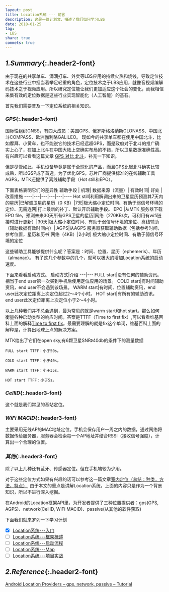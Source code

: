 ```yaml
---
layout: post
title: Location系统 --- 前言
description: 这是一篇计划文，描述了我们如何学习LBS
date: 2018-01-25
tag: 
- LBS
share: true
commets: true
---
```

## *1.Summary*{:.header2-font}

由于现在的共享单车、滴滴打车、外卖等LBS应用的持续火热和烧钱，导致定位技术在这些行业中担当着举足轻重的角色，定位技术之于LBS应用，就像音视频编解码技术之于视频应用。所以研究定位能让我们更加适应这个社会的变化，而我相信采集有效的定位数据是这些行业实现智能化（人工智能）的基石。

首先我们需要普及一下定位系统的相关知识。

### *GPS*{:.header3-font}

国际性组织GNSS，有四大成员：美国GPS、俄罗斯格洛纳斯GLONASS、中国北斗COMPASS、欧洲伽利略GALILEO。
现如今的共享单车都在使用中国北斗，比如摩拜、小黄车，也不能说它的技术已经远超GPS，而是政府对于北斗的推广确实上心了，在加上北斗在中国大陆上空确实布局的不错，所以卫星数据准确性高。有兴趣可以看看这篇文章
[GPS 对比 北斗](https://mp.weixin.qq.com/s/UJCN71SfGIKBlMVH0IFmtw)，补充一下知识。

但是尽管如此，手机设备毕竟是属于全球化的产品，而且GPS比起北斗确实比较成熟，所以GSP成了首选。为了优化GPS，芯片厂商提供标准的在线辅助工具AGPS，MTK还提供了离线辅助手段（Hot still和EPO）。

下面表格表明它们的差异性
辅助手段 |	机理|	数据来源（流量）|	有效时间|	好处	|改善措施
----|---|---|---|---|----
Hot still|利用解调出来的卫星星历预测其7天内的星历|已解调卫星的星历（0 KB）|7天|极大缩小定位时间、有助于弱信号环境的定位、无需连网|打上最新的补丁、默认开启辅助手段。
EPO	|从MTK 服务器下载EPO file，预测未来30天所有GPS卫星的星历|网络（270KB/次，可利用有wifi链接时进行更新）|30天|极大缩小定位时间、有助于弱信号环境的定位、离线辅助（辅助数据有效时间内）|	
AGPS|从AGPS 服务器获取辅助数据（包括参考时间，参考位置，星历和历书|网络（4KB）|2小时|	极大缩小定位时间、有助于弱信号环境的定位

这些辅助工具能够提供什么呢？答案是：时间、位置、星历（ephemeris）、年历（almanac）。
有了这几个参数中的几个，就可以极大的增加Location系统的启动速度。

下面来看看启动方式。
启动方式|介绍
---|---
FULL start|没有任何的辅助资讯。相当于end user第一次买到手机后使用定位应用的场景。
COLD start|有时间辅助资讯，end user不会遇到该场景。
WARM start|有时间、位置辅助资讯，end user此次定位距离上次定位超过2～4个小时。
HOT start|有所有的辅助资讯，end user此次定位距离上次定位小于2～4小时。

以上几种我们并不总会遇到，最为常见的就是warm start和hot start。那么如何衡量各种启动类型的响应时间。答案是TTFF（Time to first fix）,可以看看维基百科上面的解释[Time to first fix](https://en.wikipedia.org/wiki/Time_to_first_fix)。最需要理解的就是fix这个单词，维基百科上面的解释是，计算出地球上点的解决方案。

MTK给出了它们在open sky,有6颗卫星SNR》40db的条件下的测量数据

    FULL start TTFF：小于50s。

    COLD start TTFF：小于40s。

    WARM start TTFF：小于35s。

    HOT start TTFF：小于5s。

### *CellID*{:.header3-font}
这个就是我们常见的基站定位。
### *WiFi MACID*{:.header3-font}

主要采用无线AP的MAC地址定位。手机会保存用户一周之内的数据，通过网络将数据传给服务器，服务器会检索每一个AP地址并结合RSSI（接收信号强度），计算出一个合理的位置。

### *其他*{:.header3-font}
除了以上几种还有蓝牙、传感器定位。但在手机端较为少用。

对于这些定位方式如果有兴趣的话可以参考这一篇文章[室内定位（总结：种类，方法，特点）](http://www.cnblogs.com/lesliexong/p/7050360.html), 由于本文的重点是讲解Location系统，上面的内容只是作为一个背景知识，所以不进行深入挖掘。


在Android的Location框架API里，为开发者提供了三种位置提供者：gps(GPS, AGPS)、network(CellID, WiFi MACID)、passive(从其他的软件获取)

下面我们就来罗列一下学习计划

- [x] [Location系统---入门]({{site.baseurl}}/2018-01-25/location-system-elementary)
- [ ] [Location系统---框架概述]({{site.baseurl}}/2018-01-25/location-system-framework)
- [ ] [Location系统---启动流程]({{site.baseurl}}/2018-01-25/location-system-launch)
- [ ] [Location系统---Map]({{site.baseurl}}/2018-01-25/location-system-map)
- [ ] [Location系统---项目实战]({{site.baseurl}}/2018-01-25/location-system-practice)

## *2.Reference*{:.header2-font}

[Android Location Providers – gps, network, passive – Tutorial](https://developerlife.com/2010/10/20/gps/)


